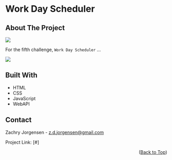 <div id="top"></div>

# Work Day Scheduler

<!-- ABOUT THE PROJECT -->
## About The Project

<img src="#">


For the fifth challenge, `Work Day Scheduler` ...

<img src="#">

<!-- BUILT WITH -->
## Built With
<ul>
    <li> HTML
    <li> CSS
    <li> JavaScript
    <li> WebAPI
</ul>

<!-- CONTACT ME -->
## Contact

Zachry Jorgensen - z.d.jorgensen@gmail.com

Project Link: [#]

<p align="right">(<a href="#top">Back to Top</a>)</p>
